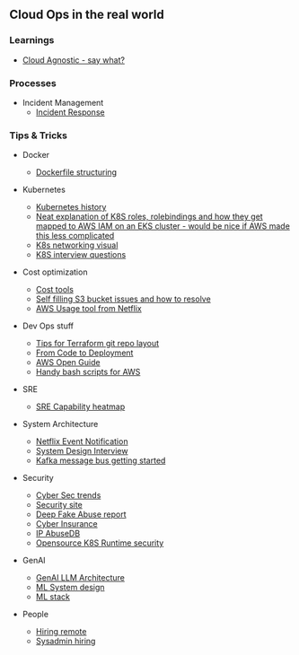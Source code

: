## Cloud Ops in the real world

### Learnings

* [Cloud Agnostic - say what?](https://github.com/maushah/maushah.github.io/blob/master/multicloud.md)

### Processes

* Incident Management
   * [Incident Response](https://github.com/maushah/maushah.github.io/blob/master/GenAI_IRP%20Diagram.png)


### Tips & Tricks

* Docker
    * [Dockerfile structuring](https://pauldally.medium.com/structuring-dockerfiles-for-productivity-2681de4815a4)

* Kubernetes
    * [Kubernetes history](https://thenewstack.io/primer-how-kubernetes-came-to-be-what-it-is-and-why-you-should-care)
    * [Neat explanation of K8S roles, rolebindings and how they get mapped to AWS IAM on an EKS cluster - would be nice if AWS made this less complicated](https://www.agilepartner.net/en/adding-users-to-your-eks-cluster/)
    * [K8s networking visual](https://opensource.com/article/22/6/kubernetes-networking-fundamentals)
    * [K8S interview questions](https://airtable.com/appUxA4AZm2BKoUqO/shrtD8ZXBJ2irS7ge/tblmaYf5eiMtk5pp1/viwe8rfrLpNn9Lyt0?blocks=hide)

* Cost optimization 
   * [Cost tools](https://harness.io/blog/kubecost-alternatives/)
   * [Self filling S3 bucket issues and how to resolve](https://github.com/maushah/maushah.github.io/blob/master/s3-logs)
   * [AWS Usage tool from Netflix](https://github.com/Teevity/ice)

* Dev Ops stuff
   * [Tips for Terraform git repo layout](https://medium.com/hackernoon/terraform-layout-be3674dfe657)
   * [From Code to Deployment](https://www.linkedin.com/pulse/from-code-deployment-complete-hands-on-guide-cicd-pavan-belagatti/)
   * [AWS Open Guide](https://github.com/open-guides/og-aws)
   * [Handy bash scripts for AWS](https://github.com/maushah/scripts)

* SRE
   * [SRE Capability heatmap](https://www.cruform.com/sre-capability-map/)

* System Architecture
   * [Netflix Event Notification](https://netflixtechblog.com/rapid-event-notification-system-at-netflix-6deb1d2b57d1)
   * [System Design Interview](https://www.educative.io/blog/complete-guide-to-system-design)
   * [Kafka message bus getting started](https://medium.com/walmartglobaltech/rendezvous-with-kafka-a-simple-guide-to-get-started-48db3b921cc)

* Security
   * [Cyber Sec trends](https://www.oreilly.com/radar/the-future-of-security/)
   * [Security site](https://asecuritysite.com/)
   * [Deep Fake Abuse report](https://stopncii.org/)
   * [Cyber Insurance](https://github.com/maushah/maushah.github.io/blob/master/cyberinsurance.md)
   * [IP AbuseDB](https://abusesipdb.com/check)
   * [Opensource K8S Runtime security](https://sysdig.com/blog/oss-container-security-stack/)
 
* GenAI
   * [GenAI LLM Architecture](https://a16z.com/emerging-architectures-for-llm-applications/)
   * [ML System design](https://www.evidentlyai.com/ml-system-design)
   * [ML stack](https://medium.com/@ageitgey/machine-learning-is-fun-80ea3ec3c471)
 
* People
  * [Hiring remote](https://www.helpscout.com/blog/how-to-hire-remote/)
  * [Sysadmin hiring](https://opensource.com/article/19/7/sysadmin-job-interview-questions)
